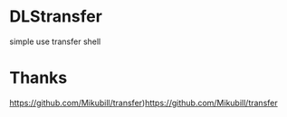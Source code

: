 # DLStransfer
simple use transfer shell

# Thanks
https://github.com/Mikubill/transfer)https://github.com/Mikubill/transfer
